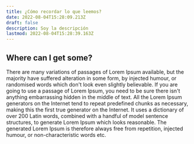 ```yaml
---
title: ¿Cómo recordar lo que leemos?
date: 2022-08-04T15:28:09.213Z
draft: false
description: Soy la descripción
lastmod: 2022-08-04T15:28:39.163Z
---
```


## Where can I get some?

There are many variations of passages of Lorem Ipsum available, but the majority have suffered alteration in some form, by injected humour, or randomised words which don't look even slightly believable. If you are going to use a passage of Lorem Ipsum, you need to be sure there isn't anything embarrassing hidden in the middle of text. All the Lorem Ipsum generators on the Internet tend to repeat predefined chunks as necessary, making this the first true generator on the Internet. It uses a dictionary of over 200 Latin words, combined with a handful of model sentence structures, to generate Lorem Ipsum which looks reasonable. The generated Lorem Ipsum is therefore always free from repetition, injected humour, or non-characteristic words etc.
